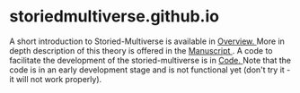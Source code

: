 # storiedmultiverse.github.io
A short introduction to Storied-Multiverse is available in <a href="https://storiedmultiverse.github.io/overview/" target="_blank"> Overview. </a> More in depth description of this theory is offered in the <a href="https://storiedmultiverse.github.io/manuscript/" target="_blank"> Manuscript </a>. A code to facilitate the development of the storied-multiverse is in  <a href="https://storiedmultiverse.github.io/code/" target="_blank"> Code. </a> 
Note that the code is in an early development stage and is not functional yet
(don't try it - it will not work properly).
